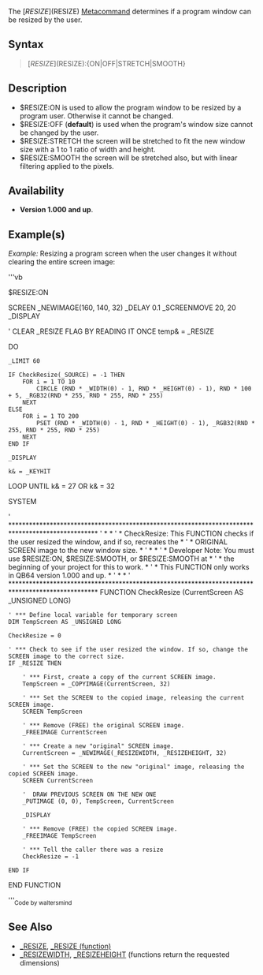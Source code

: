 The [$RESIZE]($RESIZE) [Metacommand](Metacommand) determines if a program window can be resized by the user.


## Syntax

>  [$RESIZE]($RESIZE):{ON|OFF|STRETCH|SMOOTH}


## Description

* $RESIZE:ON is used to allow the program window to be resized by a program user. Otherwise it cannot be changed.
* $RESIZE:OFF (**default**) is used when the program's window size cannot be changed by the user.
* $RESIZE:STRETCH the screen will be stretched to fit the new window size with a 1 to 1 ratio of width and height.
* $RESIZE:SMOOTH the screen will be stretched also, but with linear filtering applied to the pixels.


## Availability

* **Version 1.000 and up**.


## Example(s)

*Example:* Resizing a program screen when the user changes it without clearing the entire screen image:

'''vb

$RESIZE:ON

SCREEN _NEWIMAGE(160, 140, 32)
_DELAY 0.1
_SCREENMOVE 20, 20
_DISPLAY

' CLEAR _RESIZE FLAG BY READING IT ONCE
temp& = _RESIZE

DO

    _LIMIT 60

    IF CheckResize(_SOURCE) = -1 THEN
        FOR i = 1 TO 10
            CIRCLE (RND * _WIDTH(0) - 1, RND * _HEIGHT(0) - 1), RND * 100 + 5, _RGB32(RND * 255, RND * 255, RND * 255)
        NEXT
    ELSE
        FOR i = 1 TO 200
            PSET (RND * _WIDTH(0) - 1, RND * _HEIGHT(0) - 1), _RGB32(RND * 255, RND * 255, RND * 255)
        NEXT
    END IF

    _DISPLAY

    k& = _KEYHIT

LOOP UNTIL k& = 27 OR k& = 32

SYSTEM



' *************************************************************************************************
' *                                                                                               *
' *  CheckResize: This FUNCTION checks if the user resized the window, and if so, recreates the   *
' *               ORIGINAL SCREEN image to the new window size.                                   *
' *                                                                                               *
' *               Developer Note: You must use $RESIZE:ON, $RESIZE:SMOOTH, or $RESIZE:SMOOTH at   *
' *                               the beginning of your project for this to work.                 *
' *                               This FUNCTION only works in QB64 version 1.000 and up.          *
' *                                                                                               *
' *************************************************************************************************
FUNCTION CheckResize (CurrentScreen AS _UNSIGNED LONG)

    ' *** Define local variable for temporary screen
    DIM TempScreen AS _UNSIGNED LONG

    CheckResize = 0

    ' *** Check to see if the user resized the window. If so, change the SCREEN image to the correct size.
    IF _RESIZE THEN

        ' *** First, create a copy of the current SCREEN image.
        TempScreen = _COPYIMAGE(CurrentScreen, 32)

        ' *** Set the SCREEN to the copied image, releasing the current SCREEN image.
        SCREEN TempScreen

        ' *** Remove (FREE) the original SCREEN image.
        _FREEIMAGE CurrentScreen

        ' *** Create a new "original" SCREEN image.
        CurrentScreen = _NEWIMAGE(_RESIZEWIDTH, _RESIZEHEIGHT, 32)

        ' *** Set the SCREEN to the new "original" image, releasing the copied SCREEN image.
        SCREEN CurrentScreen

        '  DRAW PREVIOUS SCREEN ON THE NEW ONE
        _PUTIMAGE (0, 0), TempScreen, CurrentScreen

        _DISPLAY

        ' *** Remove (FREE) the copied SCREEN image.
        _FREEIMAGE TempScreen

        ' *** Tell the caller there was a resize
        CheckResize = -1

    END IF


END FUNCTION

'''<sub>Code by waltersmind</sub>


## See Also

* [_RESIZE](_RESIZE), [_RESIZE (function)](_RESIZE (function))
* [_RESIZEWIDTH](_RESIZEWIDTH), [_RESIZEHEIGHT](_RESIZEHEIGHT) (functions return the requested dimensions)




